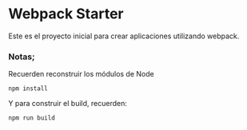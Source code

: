 # Webpack Starter

Este es el proyecto inicial para crear aplicaciones utilizando webpack.

### Notas;
Recuerden reconstruir los módulos de Node
```
npm install
```

Y para construir el build, recuerden:
```
npm run build
```